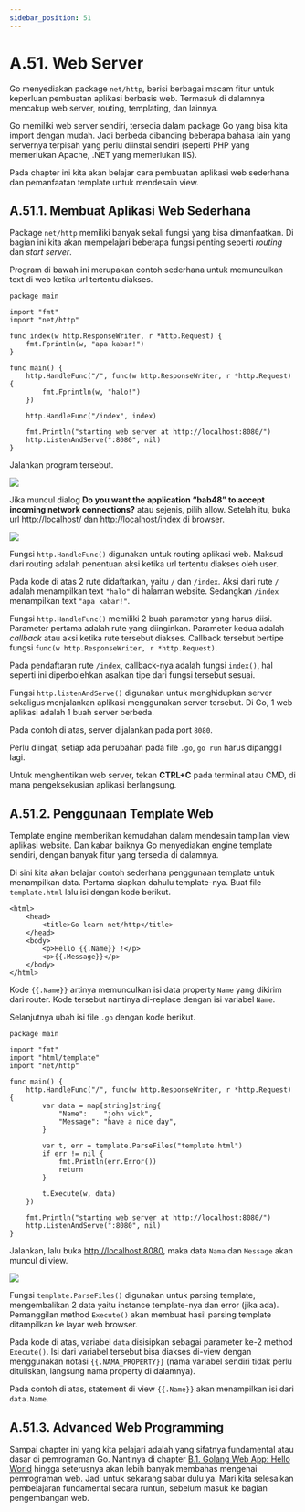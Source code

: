 ```yaml
---
sidebar_position: 51
---
```


# A.51. Web Server


Go menyediakan package  `net/http`, berisi berbagai macam fitur untuk keperluan pembuatan aplikasi berbasis web. Termasuk di dalamnya mencakup web server, routing, templating, dan lainnya.

Go memiliki web server sendiri, tersedia dalam package Go yang bisa kita import dengan mudah. Jadi berbeda dibanding beberapa bahasa lain yang servernya terpisah yang perlu diinstal sendiri (seperti PHP yang memerlukan Apache, .NET yang memerlukan IIS).

Pada chapter ini kita akan belajar cara pembuatan aplikasi web sederhana dan pemanfaatan template untuk mendesain view.

## A.51.1. Membuat Aplikasi Web Sederhana

Package  `net/http`  memiliki banyak sekali fungsi yang bisa dimanfaatkan. Di bagian ini kita akan mempelajari beberapa fungsi penting seperti  _routing_  dan  _start server_.

Program di bawah ini merupakan contoh sederhana untuk memunculkan text di web ketika url tertentu diakses.

```
package main

import "fmt"
import "net/http"

func index(w http.ResponseWriter, r *http.Request) {
    fmt.Fprintln(w, "apa kabar!")
}

func main() {
    http.HandleFunc("/", func(w http.ResponseWriter, r *http.Request) {
        fmt.Fprintln(w, "halo!")
    })

    http.HandleFunc("/index", index)

    fmt.Println("starting web server at http://localhost:8080/")
    http.ListenAndServe(":8080", nil)
}
```
Jalankan program tersebut.

**![](https://lh7-rt.googleusercontent.com/docsz/AD_4nXft_A535KQEgYSEdTOO-c6lRsQeu-L2jixBMR9dnaOwSWRc5Iv87w73HVru94gg0H-1CHgrYsHRehCJgC_SUbGxr0MyWB0MdfgImvDUwauW9SrMs_GgbEA1dM0zKSxyS1gPN8o3HrMr_ad9fMM_07r4quty?key=d3s-vJLBsYtwvRvGfZhdnw)**

Jika muncul dialog  **Do you want the application “bab48” to accept incoming network connections?**  atau sejenis, pilih allow. Setelah itu, buka url  [http://localhost/](http://localhost/)  dan  [http://localhost/index](http://localhost/index)  di browser.

**![](https://lh7-rt.googleusercontent.com/docsz/AD_4nXeyVSsyWyapICJkuN3DTi8ibtDto2b3o6lXiOjqW077Atlklblkgt0r_Dtunjkrl8ugUaEAFGQwg1j9bhArZqSAgnlrk4Y1iY2YMJHJSfPxxMV_NRBXSXZWIxYIUFFXFsCPw4lT1FxypY1b3uNWGZjoDjvM?key=d3s-vJLBsYtwvRvGfZhdnw)**

Fungsi  `http.HandleFunc()`  digunakan untuk routing aplikasi web. Maksud dari routing adalah penentuan aksi ketika url tertentu diakses oleh user.

Pada kode di atas 2 rute didaftarkan, yaitu  `/`  dan  `/index`. Aksi dari rute  `/`  adalah menampilkan text  `"halo"`  di halaman website. Sedangkan  `/index`  menampilkan text  `"apa kabar!"`.

Fungsi  `http.HandleFunc()`  memiliki 2 buah parameter yang harus diisi. Parameter pertama adalah rute yang diinginkan. Parameter kedua adalah  _callback_  atau aksi ketika rute tersebut diakses. Callback tersebut bertipe fungsi  `func(w http.ResponseWriter, r *http.Request)`.

Pada pendaftaran rute  `/index`, callback-nya adalah fungsi  `index()`, hal seperti ini diperbolehkan asalkan tipe dari fungsi tersebut sesuai.

Fungsi  `http.listenAndServe()`  digunakan untuk menghidupkan server sekaligus menjalankan aplikasi menggunakan server tersebut. Di Go, 1 web aplikasi adalah 1 buah server berbeda.

Pada contoh di atas, server dijalankan pada port  `8080`.

Perlu diingat, setiap ada perubahan pada file  `.go`,  `go run`  harus dipanggil lagi.

Untuk menghentikan web server, tekan  **CTRL+C**  pada terminal atau CMD, di mana pengeksekusian aplikasi berlangsung.

## A.51.2. Penggunaan Template Web

Template engine memberikan kemudahan dalam mendesain tampilan view aplikasi website. Dan kabar baiknya Go menyediakan engine template sendiri, dengan banyak fitur yang tersedia di dalamnya.

Di sini kita akan belajar contoh sederhana penggunaan template untuk menampilkan data. Pertama siapkan dahulu template-nya. Buat file  `template.html`  lalu isi dengan kode berikut.

```
<html>
    <head>
        <title>Go learn net/http</title>
    </head>
    <body>
        <p>Hello {{.Name}} !</p>
        <p>{{.Message}}</p>
    </body>
</html>
```

Kode  `{{.Name}}`  artinya memunculkan isi data property  `Name`  yang dikirim dari router. Kode tersebut nantinya di-replace dengan isi variabel  `Name`.

Selanjutnya ubah isi file  `.go`  dengan kode berikut.

```
package main

import "fmt"
import "html/template"
import "net/http"

func main() {
    http.HandleFunc("/", func(w http.ResponseWriter, r *http.Request) {
        var data = map[string]string{
            "Name":    "john wick",
            "Message": "have a nice day",
        }

        var t, err = template.ParseFiles("template.html")
        if err != nil {
            fmt.Println(err.Error())
            return
        }

        t.Execute(w, data)
    })

    fmt.Println("starting web server at http://localhost:8080/")
    http.ListenAndServe(":8080", nil)
}
```

Jalankan, lalu buka  [http://localhost:8080](http://localhost:8080/), maka data  `Nama`  dan  `Message`  akan muncul di view.

**![](https://lh7-rt.googleusercontent.com/docsz/AD_4nXcuZ2MZ6hnymiGdR-Qo1hmuN8jOdOYQHNwvQ8yZJ9Ex0HJz6u7RuutnOff7PUT9hFHsodPM5FUSgUH9oGQ47zP6xaxzpl-rtk__cp3LJYy-orNfd18Oja2FAe2PcAEmlmyI8itHhSh2tM0NQZ6Gev1A6NM?key=d3s-vJLBsYtwvRvGfZhdnw)**

Fungsi  `template.ParseFiles()`  digunakan untuk parsing template, mengembalikan 2 data yaitu instance template-nya dan error (jika ada). Pemanggilan method  `Execute()`  akan membuat hasil parsing template ditampilkan ke layar web browser.

Pada kode di atas, variabel  `data`  disisipkan sebagai parameter ke-2 method  `Execute()`. Isi dari variabel tersebut bisa diakses di-view dengan menggunakan notasi  `{{.NAMA_PROPERTY}}`  (nama variabel sendiri tidak perlu dituliskan, langsung nama property di dalamnya).

Pada contoh di atas, statement di view  `{{.Name}}`  akan menampilkan isi dari  `data.Name`.


## A.51.3. Advanced Web Programming

Sampai chapter ini yang kita pelajari adalah yang sifatnya fundamental atau dasar di pemrograman Go. Nantinya di chapter  [B.1. Golang Web App: Hello World](https://dasarpemrogramangolang.novalagung.com/B-golang-web-hello-world.html)  hingga seterusnya akan lebih banyak membahas mengenai pemrograman web. Jadi untuk sekarang sabar dulu ya. Mari kita selesaikan pembelajaran fundamental secara runtun, sebelum masuk ke bagian pengembangan web.